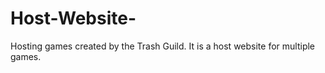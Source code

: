 # Host-Website-


Hosting games created by the Trash Guild. It is a host website for multiple games.
